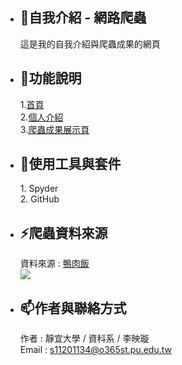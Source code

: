 - <h2>👋自我介紹 - 網路爬蟲</h2>這是我的自我介紹與爬蟲成果的網頁
- <h2>👀功能說明</h2>
  1.<a href="https://open0101.github.io/" rel="nofollow">首頁</a><br>
  2.<a href="https://open0101.github.io/" rel="nofollow">個人介紹</a><br>
  3.<a href="https://open0101.github.io/#work" rel="nofollow">爬蟲成果展示頁</a>
- <h2>🌱使用工具與套件</h2>
  1. Spyder<br>
  2. GitHub
- <h2>⚡爬蟲資料來源</h2>
  資料來源 : <a href="[https://rdger.kktix.cc/events/okdwer" rel="nofollow](https://www.gomaji.com/blog/%E9%B4%A8%E8%82%89%E9%A3%AF/)">鴨肉飯</a><br>
  <img src="https://www.gomaji.com/blog/wp-content/uploads/2021/02/133858574_208904770772999_2855415711633143925_n-e1612236380185.jpg"
- <h2>📫作者與聯絡方式</h2>
  作者 : 靜宜大學 / 資科系 / 李映璇<br>
  Email : <a href="mailto:s11201134@o365st.pu.edu.tw">s11201134@o365st.pu.edu.tw</a>

<!---
open0101/open0101 is a ✨ special ✨ repository because its `README.md` (this file) appears on your GitHub profile.
You can click the Preview link to take a look at your changes.
--->
